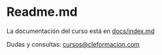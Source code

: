 # Readme.md

La documentación del curso está en [docs/index.md](./docs/index.md)

Dudas y consultas: cursos@cleformacion.com
